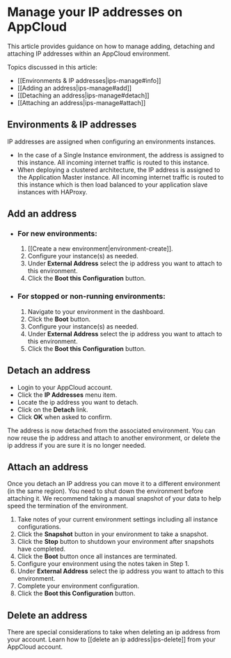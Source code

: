 # Manage your IP addresses on AppCloud

This article provides guidance on how to manage adding, detaching and 
attaching IP addresses within an AppCloud environment.

Topics discussed in this article:

  * [[Environments & IP addresses|ips-manage#info]]
  * [[Adding an address|ips-manage#add]]
  * [[Detaching an address|ips-manage#detach]]
  * [[Attaching an address|ips-manage#attach]]


<h2 id="info">Environments &amp; IP addresses</h2>

IP addresses are assigned when configuring an environments instances.

  * In the case of a Single Instance environment, the address is assigned to 
    this instance.  All incoming internet traffic is routed to this instance.
  * When deploying a clustered architecture, the IP address is assigned to the
    Application Master instance.  All incoming internet traffic is routed to this
    instance which is then load balanced to your application slave instances with
    HAProxy.



<h2 id="add">Add an address</h2>

* ### For new environments:

  1. [[Create a new environment|environment-create]].
  2. Configure your instance(s) as needed.
  3. Under **External Address** select the ip address you want to attach to this environment.
  4. Click the **Boot this Configuration** button. 


* ### For stopped or non-running environments:

  1. Navigate to your environment in the dashboard.
  2. Click the **Boot** button.
  3. Configure your instance(s) as needed.
  4. Under **External Address** select the ip address you want to attach to this environment.
  5. Click the **Boot this Configuration** button.


<h2 id="detach">Detach an address</h2>

  * Login to your AppCloud account.
  * Click the **IP Addresses** menu item.
  * Locate the ip address you want to detach.
  * Click on the **Detach** link.
  * Click **OK** when asked to confirm.

The address is now detached from the associated environment.  You can now reuse
the ip address and attach to another environment, or delete the ip address if you
are sure it is no longer needed.
  
  
<h2 id="attach">Attach an address</h2>

Once you detach an IP address you can move it to a different environment (in the same region). 
You need to shut down the environment before attaching it.  We recommend 
taking a manual snapshot of your data to help speed the termination of the 
environment.

1. Take notes of your current environment settings including all instance configurations.
2. Click the **Snapshot** button in your environment to take a snapshot.
3. Click the **Stop** button to shutdown your environment after snapshots have completed.
4. Click the **Boot** button once all instances are terminated.
5. Configure your environment using the notes taken in Step 1.
6. Under **External Address** select the ip address you want to attach to this environment.
7. Complete your environment configuration.
8. Click the **Boot this Configuration** button.


## Delete an address
There are special considerations to take when deleting an ip address from your account.
Learn how to [[delete an ip address|ips-delete]] from your AppCloud account.
